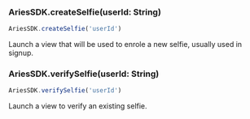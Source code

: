### AriesSDK.createSelfie(userId: String)

```js readonly
AriesSDK.createSelfie('userId')
```

Launch a view that will be used to enrole a new selfie, usually used in signup.


### AriesSDK.verifySelfie(userId: String)

```js readonly
AriesSDK.verifySelfie('userId')
```

Launch a view to verify an existing selfie.
